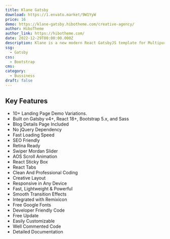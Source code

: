 ```yaml
---
title: Klane Gatsby
download: https://1.envato.market/9W1YyW
price: 16
demo: https://klane-gatsby.hibotheme.com/creative-agency/
author: HiboTheme
author_link: https://hibotheme.com/
date: 2022-12-29T00:00:00.000Z
description: Klane is a new modern React GatsbyJS template for Multipurpose Business Landing websites.
ssg:
  - Gatsby
css:
  - Bootstrap
cms:
category:
  - Bussiness
draft: false
---
```


## Key Features

- 10+ Landing Page Demo Variations.
- Built on Gatsby v4+, React 18+, Bootstrap 5.x, and Sass
- Blog Details Page Included
- No jQuery Dependency
- Fast Loading Speed
- SEO Friendly
- Retina Ready
- Swiper Mordan Slider
- AOS Scroll Animation
- React Sticky Box
- React Tabs
- Clean And Professional Coding
- Creative Layout
- Responsive in Any Device
- Fast, Lightweight & Powerful
- Smooth Transition Effects
- Integrated with Remixicon
- Free Google Fonts
- Developer Friendly Code
- Free Update
- Easily Customizable
- Well Commented Code
- Detailed Documentation
